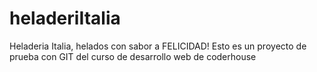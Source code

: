 # heladeriItalia
Heladeria Italia, helados con sabor a FELICIDAD!
Esto es un proyecto de prueba con GIT del curso de desarrollo web de coderhouse
